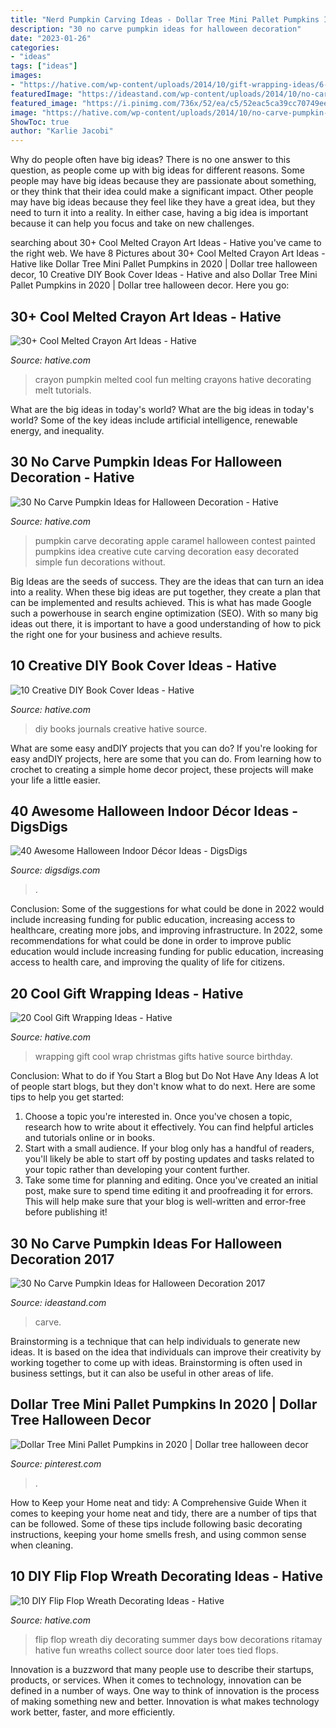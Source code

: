 ```yaml
---
title: "Nerd Pumpkin Carving Ideas - Dollar Tree Mini Pallet Pumpkins In 2020"
description: "30 no carve pumpkin ideas for halloween decoration"
date: "2023-01-26"
categories:
- "ideas"
tags: ["ideas"]
images:
- "https://hative.com/wp-content/uploads/2014/10/gift-wrapping-ideas/6-cool-gift-wrapping-ideas.jpg"
featuredImage: "https://ideastand.com/wp-content/uploads/2014/10/no-carve-pumpkin-ideas/15-monster.jpg"
featured_image: "https://i.pinimg.com/736x/52/ea/c5/52eac5ca39cc70749ee6536f0bc16db4.jpg"
image: "https://hative.com/wp-content/uploads/2014/10/no-carve-pumpkin-ideas/4-caramel-apple.jpg"
ShowToc: true
author: "Karlie Jacobi"
---
```



Why do people often have big ideas?
There is no one answer to this question, as people come up with big ideas for different reasons. Some people may have big ideas because they are passionate about something, or they think that their idea could make a significant impact. Other people may have big ideas because they feel like they have a great idea, but they need to turn it into a reality. In either case, having a big idea is important because it can help you focus and take on new challenges.

	

		
searching about 30+ Cool Melted Crayon Art Ideas - Hative you've came to the right web. We have 8 Pictures about 30+ Cool Melted Crayon Art Ideas - Hative like Dollar Tree Mini Pallet Pumpkins in 2020 | Dollar tree halloween decor, 10 Creative DIY Book Cover Ideas - Hative and also Dollar Tree Mini Pallet Pumpkins in 2020 | Dollar tree halloween decor. Here you go:
		
    
## 30+ Cool Melted Crayon Art Ideas - Hative

<img loading=lazy src="https://hative.com/wp-content/uploads/2014/04/melted-crayon-art/22-melted-crayon-pumpkin-fun.jpg" onerror="this.onerror=null;this.src='https://tse1.mm.bing.net/th?id=OIP.otXbyXiumBhFG0ViGFnH8QHaJ6&amp;pid=15.1';" alt="30+ Cool Melted Crayon Art Ideas - Hative">

_Source: hative.com_

>crayon pumpkin melted cool fun melting crayons hative decorating melt tutorials. 

	

What are the big ideas in today's world?
What are the big ideas in today's world? 
Some of the key ideas include artificial intelligence, renewable energy, and inequality.

    
## 30 No Carve Pumpkin Ideas For Halloween Decoration - Hative

<img loading=lazy src="https://hative.com/wp-content/uploads/2014/10/no-carve-pumpkin-ideas/4-caramel-apple.jpg" onerror="this.onerror=null;this.src='https://tse4.mm.bing.net/th?id=OIP.ZVifJVHUjIqDMw6u-qCJdAHaJ4&amp;pid=15.1';" alt="30 No Carve Pumpkin Ideas for Halloween Decoration - Hative">

_Source: hative.com_

>pumpkin carve decorating apple caramel halloween contest painted pumpkins idea creative cute carving decoration easy decorated simple fun decorations without. 

	

Big Ideas are the seeds of success. They are the ideas that can turn an idea into a reality. When these big ideas are put together, they create a plan that can be implemented and results achieved. This is what has made Google such a powerhouse in search engine optimization (SEO). With so many big ideas out there, it is important to have a good understanding of how to pick the right one for your business and achieve results.

    
## 10 Creative DIY Book Cover Ideas - Hative

<img loading=lazy src="https://hative.com/wp-content/uploads/2014/09/diy-book-cover-ideas/4-old-books-make-great-journals.jpg" onerror="this.onerror=null;this.src='https://tse3.mm.bing.net/th?id=OIP.eWOE_esJZnOiewwDMmULugHaJ4&amp;pid=15.1';" alt="10 Creative DIY Book Cover Ideas - Hative">

_Source: hative.com_

>diy books journals creative hative source. 

	

What are some easy andDIY projects that you can do?
If you're looking for easy andDIY projects, here are some that you can do. From learning how to crochet to creating a simple home decor project, these projects will make your life a little easier.

    
## 40 Awesome Halloween Indoor Décor Ideas - DigsDigs

<img loading=lazy src="https://www.digsdigs.com/photos/awesome-halloween-indoor-decor-ideas-29-554x831.jpg" onerror="this.onerror=null;this.src='https://tse4.mm.bing.net/th?id=OIP.wr0VOdjIrWVek1d5Z5UJNQHaLH&amp;pid=15.1';" alt="40 Awesome Halloween Indoor Décor Ideas - DigsDigs">

_Source: digsdigs.com_

>. 

	

Conclusion: Some of the suggestions for what could be done in 2022 would include increasing funding for public education, increasing access to healthcare, creating more jobs, and improving infrastructure.
In 2022, some recommendations for what could be done in order to improve public education would include increasing funding for public education, increasing access to health care, and improving the quality of life for citizens.

    
## 20 Cool Gift Wrapping Ideas - Hative

<img loading=lazy src="https://hative.com/wp-content/uploads/2014/10/gift-wrapping-ideas/6-cool-gift-wrapping-ideas.jpg" onerror="this.onerror=null;this.src='https://tse2.mm.bing.net/th?id=OIP.ivXrF4FtlkXiWM2FG96I5gHaI0&amp;pid=15.1';" alt="20 Cool Gift Wrapping Ideas - Hative">

_Source: hative.com_

>wrapping gift cool wrap christmas gifts hative source birthday. 

	

Conclusion: What to do if You Start a Blog but Do Not Have Any Ideas
A lot of people start blogs, but they don't know what to do next. Here are some tips to help you get started: 
1) Choose a topic you're interested in. Once you've chosen a topic, research how to write about it effectively. You can find helpful articles and tutorials online or in books.
2) Start with a small audience. If your blog only has a handful of readers, you'll likely be able to start off by posting updates and tasks related to your topic rather than developing your content further. 
3) Take some time for planning and editing. Once you've created an initial post, make sure to spend time editing it and proofreading it for errors. This will help make sure that your blog is well-written and error-free before publishing it!

    
## 30 No Carve Pumpkin Ideas For Halloween Decoration 2017

<img loading=lazy src="https://ideastand.com/wp-content/uploads/2014/10/no-carve-pumpkin-ideas/15-monster.jpg" onerror="this.onerror=null;this.src='https://tse3.mm.bing.net/th?id=OIP.u7tRLfA-l9ThrP8uA1VBrgHaJ4&amp;pid=15.1';" alt="30 No Carve Pumpkin Ideas for Halloween Decoration 2017">

_Source: ideastand.com_

>carve. 

	

Brainstorming is a technique that can help individuals to generate new ideas. It is based on the idea that individuals can improve their creativity by working together to come up with ideas. Brainstorming is often used in business settings, but it can also be useful in other areas of life.

    
## Dollar Tree Mini Pallet Pumpkins In 2020 | Dollar Tree Halloween Decor

<img loading=lazy src="https://i.pinimg.com/736x/52/ea/c5/52eac5ca39cc70749ee6536f0bc16db4.jpg" onerror="this.onerror=null;this.src='https://tse4.mm.bing.net/th?id=OIP.5rNJxy7jTg0RGrlfk0oCxgHaJ3&amp;pid=15.1';" alt="Dollar Tree Mini Pallet Pumpkins in 2020 | Dollar tree halloween decor">

_Source: pinterest.com_

>. 

	

How to Keep your Home neat and tidy: A Comprehensive Guide
When it comes to keeping your home neat and tidy, there are a number of tips that can be followed. Some of these tips include following basic decorating instructions, keeping your home smells fresh, and using common sense when cleaning.

    
## 10 DIY Flip Flop Wreath Decorating Ideas - Hative

<img loading=lazy src="https://hative.com/wp-content/uploads/2015/02/flip-flop-wreath-ideas/9-diy-flip-flop-wreath-decorating-ideas.jpg" onerror="this.onerror=null;this.src='https://tse3.mm.bing.net/th?id=OIP.y2q1gMrn4i0vg-vgyxgfRQHaJ4&amp;pid=15.1';" alt="10 DIY Flip Flop Wreath Decorating Ideas - Hative">

_Source: hative.com_

>flip flop wreath diy decorating summer days bow decorations ritamay hative fun wreaths collect source door later toes tied flops. 

	

Innovation is a buzzword that many people use to describe their startups, products, or services. When it comes to technology, innovation can be defined in a number of ways. One way to think of innovation is the process of making something new and better. Innovation is what makes technology work better, faster, and more efficiently.

